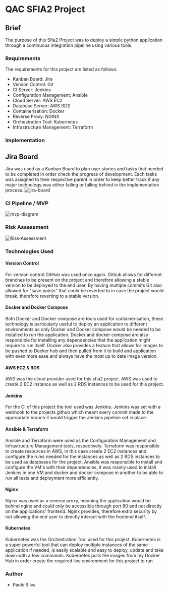 # QAC SFIA2 Project


## Brief

The purpose of this Sfia2 Project was to deploy a simple python application through a continuous integration pipeline using various tools. 

### Requirements
The requirements for this project are listed as follows:

- Kanban Board: Jira
- Version Control: Git
- CI Server: Jenkins
- Configuration Management: Ansible
- Cloud Server: AWS EC2
- Database Server: AWS RDS
- Containerisation: Docker
- Reverse Proxy: NGINX
- Orchestration Tool: Kubernetes
- Infrastructure Management: Terraform

### Implementation

## Jira Board

Jira was used as a Kanban Board to plan user stories and tasks that needed to be completed in order check the progress of development.
Each tasks was assigned to their respective parent in order to keep better track if any major technology was either failing or falling behind in the implementation process.
![jira-board](https://github.com/psilva12/sfia2/blob/master/images/jiraBoard.png)

### CI Pipeline / MVP
![mvp-diagram](https://i.imgur.com/i5qfOas.png)

### Risk Assessment
![Risk-Assessment](https://github.com/psilva12/sfia2/blob/master/images/RiskAssessment.png)


### Technologies Used

#### Version Control

For version control GitHub was used once again. Github allows for different branches to be present on the project and therefore allowing a stable version to be deployed to the end user. By having multiple commits Git also allowed for "save points" that could be reverted to in case the project would break, therefore reverting to a stable version.

#### Docker and Docker Compose

Both Docker and Docker compose are tools used for containerisation, these technology is particularly useful to deploy an application to different environments as only Docker and Docker compose would be needed to be installed to run the application.
Docker and docker compose are also respondible for installing any dependencies that the application might require to run itself. Docker also provides a feature that allows for images to be pushed to Docker hub and then pulled from it to build and application with even more ease and always have the most up to date image version.

#### AWS EC2 & RDS

AWS was the cloud provider used for this sfia2 project. AWS was used to create 2 EC2 instance as well as 2 RDS instances to be used for this project.

#### Jenkins

For the CI of this project the tool used was Jenkins. Jenkins was set with a webhook to the projects github which meant every commit made to the appropriate branch it would trigger the Jenkins pipeline set in place.

#### Ansible & Terraform

Ansible and Terraform were used as the Configuration Management and Infrastructure Management tools, respectively. 
Terraform was responsible to create resources in AWS, in this case create 2 EC2 instances and configure the rules needed for the instances as well as 2 RDS instances to be used as databases for the project.
Ansible was responsible to install and configure the VM's with their dependencies, it was mainly used to install Jenkins in one VM and docker and docker compose in another to be able to run all tests and deployment more efficiently.

#### Nginx

Nginx was used as a reverse proxy, meaning the application would be behind nginx and could only be accessible through port 80 and not directly on the applications' frontend. Nginx provides, therefore extra security by not allowing the end user to directly interact with the frontend itself.

#### Kubernetes

Kubernetes was the Orchestration Tool used for this project. Kubernetes is a super powerful tool that can deploy multiple instances of the same application if needed, is easily scalable and easy to deploy, update and take down with a few commands.
Kubernetes pulls the images from my Docker Hub in order create the required live environment for this project to run.


### Author

- Paulo Silva